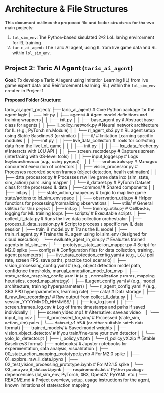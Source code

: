# Architecture & File Structures

This document outlines the proposed file and folder structures for the two main projects:
1.  `lol_sim_env`: The Python-based simulated 2v2 LoL laning environment for RL training.
2.  `taric_ai_agent`: The Taric AI agent, using IL from live game data and RL within `lol_sim_env`.

## Project 2: Taric AI Agent (`taric_ai_agent`)

**Goal:** To develop a Taric AI agent using Imitation Learning (IL) from live game expert data, and Reinforcement Learning (RL) within the `lol_sim_env` created in Project 1.

**Proposed Folder Structure:**

taric_ai_agent_project/
├── taric_ai_agent/          # Core Python package for the agent logic
│   ├── init.py
│   ├── agents/              # Agent model definitions and training wrappers
│   │   ├── init.py
│   │   ├── base_agent.py      # Abstract base class for agents
│   │   ├── il_policy_network.py # Neural network architecture for IL (e.g., PyTorch nn.Module)
│   │   └── rl_agent_sb3.py    # RL agent setup using Stable Baselines3 (or similar)
│   ├── il/                  # Imitation Learning specific modules
│   │   ├── init.py
│   │   ├── live_data_collector/ # Tools for collecting data from the live LoL game
│   │   │   ├── init.py
│   │   │   ├── lcu_data_fetcher.py # Interacts with LCU API
│   │   │   ├── screen_recorder.py  # Captures screen (interfacing with OS-level tools)
│   │   │   ├── input_logger.py     # Logs keyboard/mouse (e.g., using pynput)
│   │   │   └── orchestrator.py     # Manages concurrent execution of collectors
│   │   ├── vision_processor.py  # Processes recorded screen frames (object detection, health estimation)
│   │   ├── data_processor.py    # Processes raw live game data into (sim_state, sim_action) pairs using mapper
│   │   └── il_dataset.py      # PyTorch Dataset class for the processed IL data
│   ├── common/                # Shared components
│   │   ├── init.py
│   │   ├── state_action_mapper.py # Logic to map live game state/actions to lol_sim_env space
│   │   └── observation_utils.py # Helper functions for processing/normalizing observations
│   └── utils/                 # General utilities for this project
│       ├── init.py
│       └── training_utils.py  # Callbacks, logging for ML training loops
├── scripts/                 # Executable scripts
│   ├── collect_il_data.py   # Runs the live data collection orchestrator
│   ├── process_il_data_session.py # Script to process a specific raw IL data session
│   ├── train_il_model.py    # Trains the IL model
│   ├── train_rl_agent.py    # Trains the RL agent using lol_sim_env (designed for cloud execution)
│   └── evaluate_agent_in_sim.py # Evaluates trained agents in lol_sim_env
│   └── prototype_state_action_mapper.py # Script for M2.0 spike
├── configs/                 # Configuration files for data collection, training, agent parameters
│   ├── live_data_collection_config.yaml # (e.g., LCU poll rate, screen FPS, save paths, practice_tool_scenario)
│   ├── vision_processing_config.yaml # (e.g., object detection model path, confidence thresholds, manual_annotation_mode_for_mvp)
│   ├── state_action_mapping_config.yaml # (e.g., normalization params, mapping heuristics, coord_map_strategy)
│   ├── il_agent_config.yaml     # (e.g., model architecture, training hyperparameters)
│   └── rl_agent_config.yaml     # (e.g., SB3 PPO hyperparameters, learning rate)
├── data/                    # Data storage
│   ├── il_raw_live_recordings/ # Raw output from collect_il_data.py
│   │   └── session_YYYYMMDD_HHMMSS/
│   │       ├── lcu_log.jsonl
│   │       ├── screen_frames_log.csv # Log of frame timestamps and paths if saved individually
│   │       ├── screen_video.mp4   # Alternative: save as video
│   │       └── input_log.csv
│   └── il_processed_for_sim/ # Processed (state_sim, action_sim) pairs
│       └── dataset_v1.h5    # (or other suitable batch data format)
├── trained_models/          # Saved model weights
│   ├── vision_object_detector/ # If you train/fine-tune your own detector
│   │   └── yolo_lol_detector.pt
│   ├── il_policy_vX.pth
│   └── rl_policy_vX.zip      # (Stable Baselines3 format)
├── notebooks/               # Jupyter notebooks for experimentation, data analysis, visualization
│   ├── 00_state_action_mapping_prototype.ipynb # For M2.0 spike
│   ├── 01_explore_raw_il_data.ipynb
│   ├── 02_test_vision_processing_prototype.ipynb # For M2.1.5 spike
│   └── 03_analyze_il_dataset.ipynb
├── requirements.txt         # Python package dependencies (lol_sim_env, PyTorch, SB3, OpenCV, PyYAML etc.)
└── README.md                # Project overview, setup, usage instructions for the agent, known limitations of state/action mapping
